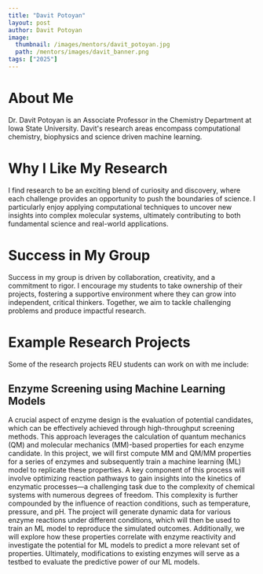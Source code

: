 ```yaml
---
title: "Davit Potoyan"
layout: post
author: Davit Potoyan
image:
  thumbnail: /images/mentors/davit_potoyan.jpg
  path: /mentors/images/davit_banner.png
tags: ["2025"]
---
```


# About Me

Dr. Davit Potoyan is an Associate Professor in the Chemistry Department at Iowa
State University. Davit's research areas encompass computational chemistry,
biophysics and science driven machine learning.

# Why I Like My Research

I find research to be an exciting blend of curiosity and discovery, where each
challenge provides an opportunity to push the boundaries of science. I
particularly enjoy applying computational techniques to uncover new insights
into complex molecular systems, ultimately contributing to both fundamental
science and real-world applications.

# Success in My Group

Success in my group is driven by collaboration, creativity, and a commitment to
rigor. I encourage my students to take ownership of their projects, fostering a
supportive environment where they can grow into independent, critical thinkers.
Together, we aim to tackle challenging problems and produce impactful research.

# Example Research Projects

Some of the research projects REU students can work on with me include:

## Enzyme Screening using Machine Learning Models

A crucial aspect of enzyme design is the evaluation of potential candidates,
which can be effectively achieved through high-throughput screening methods.
This approach leverages the calculation of quantum mechanics (QM) and molecular
mechanics (MM)-based properties for each enzyme candidate. In this project, we
will first compute MM and QM/MM properties for a series of enzymes and
subsequently train a machine learning (ML) model to replicate these properties.
A key component of this process will involve optimizing reaction pathways to
gain insights into the kinetics of enzymatic processes—a challenging task due to
the complexity of chemical systems with numerous degrees of freedom. This
complexity is further compounded by the influence of reaction conditions, such
as temperature, pressure, and pH. The project will generate dynamic data for
various enzyme reactions under different conditions, which will then be used to
train an ML model to reproduce the simulated outcomes. Additionally, we will
explore how these properties correlate with enzyme reactivity and investigate
the potential for ML models to predict a more relevant set of properties.
Ultimately, modifications to existing enzymes will serve as a testbed to
evaluate the predictive power of our ML models.
